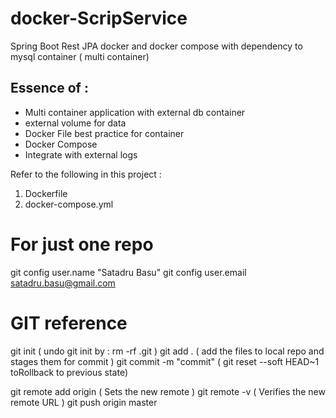 # docker-ScripService
Spring Boot Rest JPA docker and docker compose with dependency to mysql container ( multi container)

## Essence of :
 - Multi container application with external db container
 - external volume for data
 - Docker File best practice for container
 - Docker Compose
 - Integrate with external logs


Refer to the following in this project :

1. Dockerfile
2. docker-compose.yml

For just one repo
==================
git config user.name "Satadru Basu"
git config user.email satadru.basu@gmail.com



GIT reference
=============
git init   ( undo git init by : rm -rf .git )
git add .  ( add the files to local repo and stages them for commit )
git commit -m "commit"  ( git reset --soft HEAD~1 toRollback to previous state)

git remote add origin <remote repoURL>  ( Sets the new remote )
git remote -v                ( Verifies the new remote URL )
git push origin master

